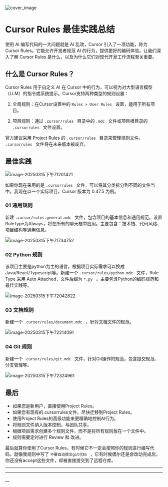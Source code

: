 ![cover_image](https://mmbiz.qpic.cn/mmbiz_jpg/tZhja1CIKf9Jkyo4YkkptQhiaXibUEZyCeHgYJCudYvSdNB3U2bdy73kIA4O208rFcssibQ5gdfzybicFfYhWoAOgA/0?wx_fmt=jpeg)

# Cursor Rules 最佳实践总结

使用 AI 编写代码的一大问题就是 AI 乱改，Cursor 引入了一项功能，称为 Cursor Rules。它能允许开发者规范 AI
的行为，提供更好的编码体验。让我们深入了解 Cursor Rules 是什么，以及为什么它们对现代开发工作流程至关重要。

## 什么是 Cursor Rules？

Cursor Rules 用于自定义 AI 在 Cursor
中的行为，可以视为对大型语言模型（LLM）的指令或系统提示。Cursor支持两种类型的规则设置：

1. 全局规则：在Cursor设置中的  ` Rules > User Rules  ` 设置，适用于所有项目。 

2. 项目规则：通过  ` .cursor/rules  ` 目录中的  ` .mdc  ` 文件或项目根目录的  ` .cursorrules  ` 文件设置。 

官方建议采用 Project Rules 的  ` .cursor/rules  ` 目录来管理规则文件，  ` .cursorrules  `
文件将在未来版本被废弃。

## 最佳实践

![image-20250315下午71201421](https://mmbiz.qpic.cn/mmbiz_png/tZhja1CIKf8k2LQslURHibGcIpl8ay5GAeiahE8PKAQxVFpqtYPO2wkW9YiamQVHyDC0tdayaicvnanXiaZXm8MYMoA/640?wx_fmt=png&from=appmsg)

如果你现在采用的是  ` .cursorrules  ` 文件，可以将其分类拆分到不同的文件当中。我现在以一个实际项目，Cursor 版本为 0.47.5
为例。

### 01 通用规则

新建  ` .cursor/rules.general.mdc  `
文件，包含项目的基本信息和通用规范。设置RuleType为Always，将在所有的聊天框中应用。主要包含：技术栈、代码风格、项目结构等通用信息。

![image-20250315下午71734752](https://mmbiz.qpic.cn/mmbiz_png/tZhja1CIKf8k2LQslURHibGcIpl8ay5GAViczztHn6ImvjjogCJlIqwYo5BFCoqaX5hKtm2NAQ9SO5OdFlJh4TRg/640?wx_fmt=png&from=appmsg)

### 02 Python 规则

该项目主要是python为主的语言，根据项目实际需求可以换成Java/React/Typescript等。新建一个  `
.cursor/rules/python.mdc  ` 文件，Rule Type 采用 Auto Attached，文件后缀为  ` *.py  `
。主要包含Python的编码规范和最佳实践等。

![image-20250315下午72042822](https://mmbiz.qpic.cn/mmbiz_png/tZhja1CIKf8k2LQslURHibGcIpl8ay5GAT4Lb0XtibR9XaUYcsUoibpo1Q1mTfibUGNXzdshfnBVl7r9MaGFtSZVfg/640?wx_fmt=png&from=appmsg)

### 03 文档规则

新建一个  ` .cursor/rules/document.mdc  ` ，针对文档文件的规范。

![image-20250315下午72214091](https://mmbiz.qpic.cn/mmbiz_png/tZhja1CIKf8k2LQslURHibGcIpl8ay5GAAmqSdVEpvSG1cwd8datA2j8fhSLdDHzCvKtcHDnOwSeDuOLRtASB1w/640?wx_fmt=png&from=appmsg)

### 04 Git 规则

新建一个  ` .cursor/rules/git.mdc  ` 文件，针对Git操作的规范，包含提交规范、分支管理等。

![image-20250315下午72324961](https://mmbiz.qpic.cn/mmbiz_png/tZhja1CIKf8k2LQslURHibGcIpl8ay5GAWpAS7UMJz7bgmwMAyZGeukHb2NuOdpA1g7LGrPqLpXQ6Oc0ZsOffqA/640?wx_fmt=png&from=appmsg)

## 最后

* 如果您是新用户，直接使用Project Rules。 
* 如果您有现有的.cursorrules文件，尽快迁移到Project Rules。 
* 使用Project Rules的高级功能来更精确地控制AI行为。 
* 将规则文件纳入版本控制，与团队共享。 
* 根据项目需求创建多个规则文件，而不是将所有规则放在一个文件中。 
* 规则需要定时进行 Review 和 改进。 

最后就算你使用了Cursor Rules，有时候它不一定会按照你的规则进行编写代码。就像我规则中写了  ` 不要自动提交git代码  `
，它有时候偶尔还是会改动完成后，你还没有accept这些文件，却被直接提交到了远程仓库。

****

****

__
